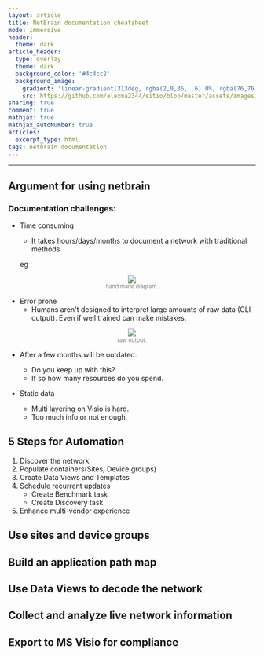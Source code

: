 ```yaml
---
layout: article
title: NetBrain documentation cheatsheet
mode: immersive
header:
  theme: dark
article_header:
  type: overlay
  theme: dark
  background_color: '#4c4cc2'
  background_image:
    gradient: 'linear-gradient(313deg, rgba(2,0,36, .6) 0%, rgba(76,76,194, .6) 47%, rgba(0,212,255, .6) 100%)'
    src: https://github.com/alexma2344/sitio/blob/master/assets/images/rainbows.jpg?raw=true"
sharing: true
comment: true
mathjax: true
mathjax_autoNumber: true
articles:
  excerpt_type: html
tags: netbrain documentation
---
```


<!--more-->

---

## Argument for using netbrain

### Documentation challenges:

- Time consuming
	- It takes hours/days/months to document a network with traditional methods

	eg 

<center><img src="https://github.com/alexma2344/sitio/blob/master/assets/images/security_network_chart.jpg?raw=true"></center>
<div style="text-align: center;">
    <span style="font-size:11px; color:grey">
        hand made diagram. 
    </span>
</div>


- Error prone
	- Humans aren't designed to interpret large amounts of raw data (CLI output). Even if well trained can make mistakes.

<center><img src="https://github.com/alexma2344/sitio/blob/master/assets/images/nat-ts-asa.jpg?raw=true"></center>
<div style="text-align: center;">
    <span style="font-size:11px; color:grey">
        raw output. 
    </span>
</div>


- After a few months will be outdated.
	- Do you keep up with this?
	- If so how many resources do you spend.


- Static data
	- Multi layering on Visio is hard.
	- Too much info or not enough.

## 5 Steps for Automation

1. Discover the network
2. Populate containers(Sites, Device groups)
3. Create Data Views and Templates
4. Schedule recurrent updates
	- Create Benchmark task
	- Create Discovery task
5. Enhance multi-vendor experience

## Use sites and device groups

## Build an application path map

## Use Data Views to decode the network

## Collect and analyze live network information

## Export to MS Visio for compliance